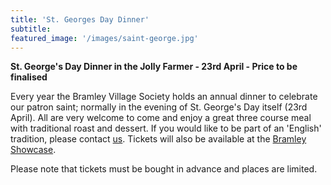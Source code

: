```yaml
---
title: 'St. Georges Day Dinner'
subtitle: 
featured_image: '/images/saint-george.jpg'
---
```


**St. George's Day Dinner in the Jolly Farmer - 23rd April - Price to be finalised**

Every year the Bramley Village Society holds an annual dinner to celebrate our patron saint; normally in the evening of St. George's Day itself (23rd April).  All are very welcome to come and enjoy a great three course meal with traditional roast and dessert.  If you would like to be part of an 'English' tradition, please contact [us](/contact).  Tickets will also be available at the  [Bramley Showcase](/event/showcase).

Please note that tickets must be bought in advance and places are limited.

